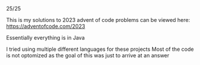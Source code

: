 25/25

This is my solutions to 2023 advent of code
problems can be viewed here: https://adventofcode.com/2023

Essentially everything is in Java

I tried using multiple different languages for these projects
Most of the code is not optomized as the goal of this 
was just to arrive at an answer
